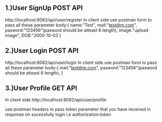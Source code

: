 ## 1.)User SignUp POST API

http://localhost:8082/api/user/register
In client side
use postman form to pass all these parameter 
body:{
  name:"Test",
  mail:"test@m.com",
  pasword:"123456"(pasword should be atleast 6 length),
  image:"upload image",
  DOB:"2000-10-03
}

## 2.)User Login POST API

http://localhost:8082/api/user/login
In client side
use postman form to pass all these parameter 
body:{
  mail:"test@m.com",
  pasword:"123456"(pasword should be atleast 6 length),
}

## 3.)User Profile GET API

In client side
http://localhost:8082/api/user/profile

use postman headers to pass token parameter that you have received in response on sucessfully login
i.e authorization:token


